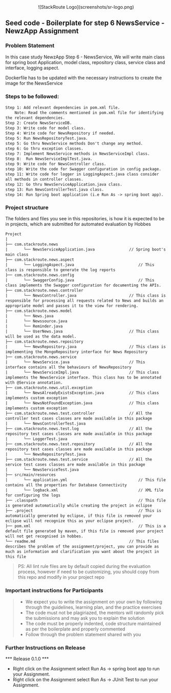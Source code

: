 <div align="center">
 ![StackRoute Logo](screenshots/sr-logo.png)
</div>

## Seed code - Boilerplate for step 6 NewsService - NewzApp Assignment

### Problem Statement

In this case study NewzApp Step 6 - NewsService, We will write main class for spring boot Application, model class, repository class, service class and interface, logging aspect.

Dockerfile has to be updated with the necessary instructions to create the image for the NewsService

### Steps to be followed:

    Step 1: Add relevant dependencies in pom.xml file. 
        Note: Read the comments mentioned in pom.xml file for identifying the relevant dependencies.
    Step 2: Create NewsServiceDB.
    Step 3: Write code for model class.
    Step 4: Write code for NewsRepository if needed.
    Step 5: Run NewsRepositoryTest.java. 
    step 5: Go thru NewsService methods Don't change any method.
    step 6: Go thru exception classes.
    step 7: Implement NewsService methods in NewsServiceImpl class.
    Step 8:  Run NewsServiceImplTest.java.
    step 9: Write code for NewsController class.
    step 10: Write the code for Swagger configuration in config package.
    step 11: Write code for logger in LoggingAspect.java class consider all methods in controller classes.
    step 12: Go thru NewsServiceApplication.java class.
    step 13: Run NewsControllerTest.java class.
    step 14: Run Spring boot application (i.e Run As -> spring boot app).


### Project structure

The folders and files you see in this repositories, is how it is expected to be in projects, which are submitted for automated evaluation by Hobbes

    Project
	|
	├── com.stackroute.news
	|	    └── NewsServiceApplication.java               // Spring boot's main class
	├── com.stackroute.news.aspect
	|	    └── LoggingAspect.java                            // This class is responsible to generate the log reports
	├── com.stackroute.news.config             
    |       └── SwaggerConfig.java                            // This class implements the Swagger configuration for documenting the APIs.
	├── com.stackroute.news.controller
	|		└── NewsController.java                       // This class is responsible for processing all requests related to News and builds an appropriate model and passes it to the view for rendering.
	├── com.stackroute.news.model
	|		└── News.java                                 
	|		└── Newssource.java                           
	|		└── Reminder.java                             
	|		└── UserNews.java                             // This class will be used as the data model.
	├── com.stackroute.news.repository
	|		└── NewsRepository.java                       // This class is implementing the MongoRepository interface for News Repository
	├── com.stackroute.news.service
	|		└── NewsService.java                          // This interface contains all the behaviours of NewsRepository
	|		└── NewsServiceImpl.java                      // This class implements the NewsService interface. This class has to be annotated with @Service annotation.
	├── com.stackroute.news.util.exception
	|		└── NewsAlreadyExistsException.java           // This class implements custom exception
	|		└── NewsNotFoundException.java                // This class implements custom exception
	├── com.stackroute.news.test.controller               // All the controller test cases classes are made available in this package
	|		└── NewsControllerTest.java
	├── com.stackroute.news.test.log                      // All the repository test cases classes are made available in this package
	|		└── LoggerTest.java
	├── com.stackroute.news.test.repository               // All the repository test cases classes are made available in this package
	|		└── NewsRepositoryTest.java
	├── com.stackroute.news.test.service                  // All the service test cases classes are made available in this package
	|		└── NewsServiceTest.java
	├── src/main/resources
	|		└── application.yml                               // This file contains all the properties for Database Connectivity
	|		└── logback.xml                                   // XML file for configuring the logs
	├── .classpath			                                  // This file is generated automatically while creating the project in eclipse
	├── .project			                                  // This is automatically generated by eclipse, if this file is removed your eclipse will not recognize this as your eclipse project. 
	├── pom.xml 			                                  // This is a default file generated by maven, if this file is removed your project will not get recognised in hobbes.
	└── readme.md  		                                  // This files describes the problem of the assignment/project, you can provide as much as information and clarification you want about the project in this file

> PS: All lint rule files are by default copied during the evaluation process, however if need to be customizing, you should copy from this repo and modify in your project repo

### Important instructions for Participants
> - We expect you to write the assignment on your own by following through the guidelines, learning plan, and the practice exercises
> - The code must not be plagiriazed, the mentors will randomly pick the submissions and may ask you to explain the solution
> - The code must be properly indented, code structure maintained as per the boilerplate and properly commented
> - Follow through the problem statement shared with you

### Further Instructions on Release

*** Release 0.1.0 ***

- Right click on the Assignment select Run As -> spring boot app to run your Assignment.
- Right click on the Assignment select Run As -> JUnit Test to run your Assignment.